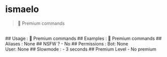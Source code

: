 # ismaelo

> 👑 Premium commands

<br>
## Usage :
👑 Premium commands
## Examples :
👑 Premium commands
## Aliases :
None
## NSFW ?
- No
## Permissions :
Bot: None
<br>
User: None
## Slowmode :
- 3 seconds
## Premium Level
- No premium